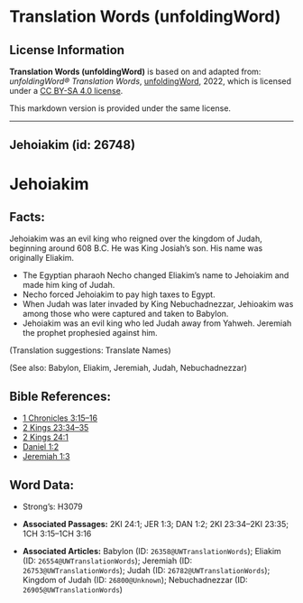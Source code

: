 # Translation Words (unfoldingWord)

## License Information

**Translation Words (unfoldingWord)** is based on and adapted from: _unfoldingWord® Translation Words_, [unfoldingWord](https://unfoldingword.org/utw), 2022, which is licensed under a [CC BY-SA 4.0 license](https://creativecommons.org/licenses/by-sa/4.0/legalcode.en).

This markdown version is provided under the same license.



--------------------------------

## Jehoiakim (id: 26748)

Jehoiakim
=========

Facts:
------

Jehoiakim was an evil king who reigned over the kingdom of Judah, beginning around 608 B.C. He was King Josiah’s son. His name was originally Eliakim.

* The Egyptian pharaoh Necho changed Eliakim’s name to Jehoiakim and made him king of Judah.
* Necho forced Jehoiakim to pay high taxes to Egypt.
* When Judah was later invaded by King Nebuchadnezzar, Jehioakim was among those who were captured and taken to Babylon.
* Jehoiakim was an evil king who led Judah away from Yahweh. Jeremiah the prophet prophesied against him.

(Translation suggestions: Translate Names)

(See also: Babylon, Eliakim, Jeremiah, Judah, Nebuchadnezzar)

Bible References:
-----------------

* [1 Chronicles 3:15–16](https://ref.ly/1Chr3:15-1Chr3:16)
* [2 Kings 23:34–35](https://ref.ly/2Kgs23:34-2Kgs23:35)
* [2 Kings 24:1](https://ref.ly/2Kgs24:1)
* [Daniel 1:2](https://ref.ly/Dan1:2)
* [Jeremiah 1:3](https://ref.ly/Jer1:3)

Word Data:
----------

* Strong’s: H3079

* **Associated Passages:** 2KI 24:1; JER 1:3; DAN 1:2; 2KI 23:34–2KI 23:35; 1CH 3:15–1CH 3:16
* **Associated Articles:** Babylon (ID: `26358@UWTranslationWords`); Eliakim (ID: `26554@UWTranslationWords`); Jeremiah (ID: `26753@UWTranslationWords`); Judah (ID: `26782@UWTranslationWords`); Kingdom of Judah (ID: `26800@Unknown`); Nebuchadnezzar (ID: `26905@UWTranslationWords`)

